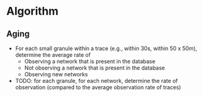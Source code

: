 # Algorithm

## Aging

* For each small granule within a trace (e.g., within 30s, within 50 x 50m), determine the average rate of
  * Observing a network that is present in the database
  * Not observing a network that is present in the database
  * Observing new networks
* TODO: for each granule, for each network, determine the rate of observation (compared to the average observation rate of traces)
